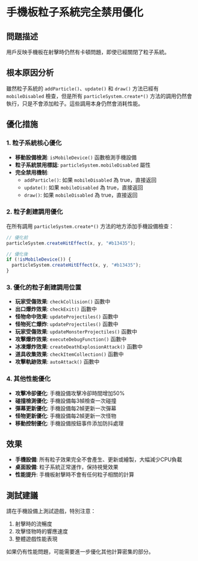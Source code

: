 # 手機板粒子系統完全禁用優化

## 問題描述
用戶反映手機板在射擊時仍然有卡頓問題，即使已經關閉了粒子系統。

## 根本原因分析
雖然粒子系統的 `addParticle()`、`update()` 和 `draw()` 方法已經有 `mobileDisabled` 檢查，但是所有 `particleSystem.create*()` 方法的調用仍然會執行，只是不會添加粒子。這些調用本身仍然會消耗性能。

## 優化措施

### 1. 粒子系統核心優化
- **移動設備檢測**: `isMobileDevice()` 函數檢測手機設備
- **粒子系統禁用標誌**: `particleSystem.mobileDisabled` 屬性
- **完全禁用機制**: 
  - `addParticle()`: 如果 `mobileDisabled` 為 true，直接返回
  - `update()`: 如果 `mobileDisabled` 為 true，直接返回  
  - `draw()`: 如果 `mobileDisabled` 為 true，直接返回

### 2. 粒子創建調用優化
在所有調用 `particleSystem.create*()` 方法的地方添加手機設備檢查：

```javascript
// 優化前
particleSystem.createHitEffect(x, y, "#b13435");

// 優化後
if (!isMobileDevice()) {
  particleSystem.createHitEffect(x, y, "#b13435");
}
```

### 3. 優化的粒子創建調用位置
- **玩家受傷效果**: `checkCollision()` 函數中
- **出口爆炸效果**: `checkExit()` 函數中
- **怪物命中效果**: `updateProjectiles()` 函數中
- **怪物死亡爆炸**: `updateProjectiles()` 函數中
- **玩家受傷效果**: `updateMonsterProjectiles()` 函數中
- **攻擊爆炸效果**: `executeDebugFunction()` 函數中
- **冰凍爆炸效果**: `createDeathExplosionAttack()` 函數中
- **道具收集效果**: `checkItemCollection()` 函數中
- **攻擊軌跡效果**: `autoAttack()` 函數中

### 4. 其他性能優化
- **攻擊冷卻優化**: 手機設備攻擊冷卻時間增加50%
- **碰撞檢測優化**: 手機設備每3幀檢查一次碰撞
- **彈幕更新優化**: 手機設備每2幀更新一次彈幕
- **怪物更新優化**: 手機設備每2幀更新一次怪物
- **移動控制優化**: 手機設備按鈕事件添加防抖處理

## 效果
- **手機設備**: 所有粒子效果完全不會產生、更新或繪製，大幅減少CPU負載
- **桌面設備**: 粒子系統正常運作，保持視覺效果
- **性能提升**: 手機板射擊時不會有任何粒子相關的計算

## 測試建議
請在手機設備上測試遊戲，特別注意：
1. 射擊時的流暢度
2. 攻擊怪物時的響應速度
3. 整體遊戲性能表現

如果仍有性能問題，可能需要進一步優化其他計算密集的部分。 